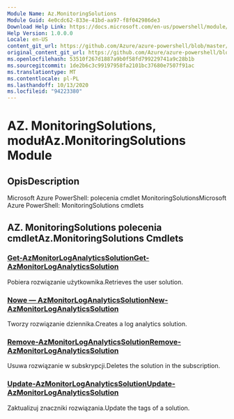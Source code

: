 ```yaml
---
Module Name: Az.MonitoringSolutions
Module Guid: 4e0cdc62-833e-41bd-aa97-f8f042986de3
Download Help Link: https://docs.microsoft.com/en-us/powershell/module/az.monitoringsolutions
Help Version: 1.0.0.0
Locale: en-US
content_git_url: https://github.com/Azure/azure-powershell/blob/master/src/MonitoringSolutions/help/Az.MonitoringSolutions.md
original_content_git_url: https://github.com/Azure/azure-powershell/blob/master/src/MonitoringSolutions/help/Az.MonitoringSolutions.md
ms.openlocfilehash: 53510f267d1887a9b0f58fd799229741a9c28b1b
ms.sourcegitcommit: 1de2b6c3c99197958fa2101bc37680e7507f91ac
ms.translationtype: MT
ms.contentlocale: pl-PL
ms.lasthandoff: 10/13/2020
ms.locfileid: "94223380"
---
```

# <span data-ttu-id="84cf8-101">AZ. MonitoringSolutions, moduł</span><span class="sxs-lookup"><span data-stu-id="84cf8-101">Az.MonitoringSolutions Module</span></span>
## <span data-ttu-id="84cf8-102">Opis</span><span class="sxs-lookup"><span data-stu-id="84cf8-102">Description</span></span>
<span data-ttu-id="84cf8-103">Microsoft Azure PowerShell: polecenia cmdlet MonitoringSolutions</span><span class="sxs-lookup"><span data-stu-id="84cf8-103">Microsoft Azure PowerShell: MonitoringSolutions cmdlets</span></span>

## <span data-ttu-id="84cf8-104">AZ. MonitoringSolutions polecenia cmdlet</span><span class="sxs-lookup"><span data-stu-id="84cf8-104">Az.MonitoringSolutions Cmdlets</span></span>
### [<span data-ttu-id="84cf8-105">Get-AzMonitorLogAnalyticsSolution</span><span class="sxs-lookup"><span data-stu-id="84cf8-105">Get-AzMonitorLogAnalyticsSolution</span></span>](Get-AzMonitorLogAnalyticsSolution.md)
<span data-ttu-id="84cf8-106">Pobiera rozwiązanie użytkownika.</span><span class="sxs-lookup"><span data-stu-id="84cf8-106">Retrieves the user solution.</span></span>

### [<span data-ttu-id="84cf8-107">Nowe — AzMonitorLogAnalyticsSolution</span><span class="sxs-lookup"><span data-stu-id="84cf8-107">New-AzMonitorLogAnalyticsSolution</span></span>](New-AzMonitorLogAnalyticsSolution.md)
<span data-ttu-id="84cf8-108">Tworzy rozwiązanie dziennika.</span><span class="sxs-lookup"><span data-stu-id="84cf8-108">Creates a log analytics solution.</span></span>

### [<span data-ttu-id="84cf8-109">Remove-AzMonitorLogAnalyticsSolution</span><span class="sxs-lookup"><span data-stu-id="84cf8-109">Remove-AzMonitorLogAnalyticsSolution</span></span>](Remove-AzMonitorLogAnalyticsSolution.md)
<span data-ttu-id="84cf8-110">Usuwa rozwiązanie w subskrypcji.</span><span class="sxs-lookup"><span data-stu-id="84cf8-110">Deletes the solution in the subscription.</span></span>

### [<span data-ttu-id="84cf8-111">Update-AzMonitorLogAnalyticsSolution</span><span class="sxs-lookup"><span data-stu-id="84cf8-111">Update-AzMonitorLogAnalyticsSolution</span></span>](Update-AzMonitorLogAnalyticsSolution.md)
<span data-ttu-id="84cf8-112">Zaktualizuj znaczniki rozwiązania.</span><span class="sxs-lookup"><span data-stu-id="84cf8-112">Update the tags of a solution.</span></span>

